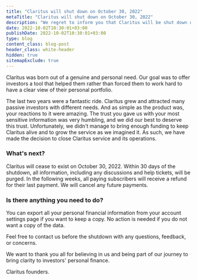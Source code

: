 ```yaml
---
title: "Claritus will shut down on October 30, 2022"
metaTitle: "Claritus will shut down on October 30, 2022"
description: "We regret to inform you that Claritus will be shut down on October 30, 2022. "
date: 2022-10-02T10:30:01+03:00
publishDate: 2022-10-02T10:30:01+03:00
type: blog
content_class: blog-post
header_class: white-header
hidden: true
sitemapExclude: true
---
```


Claritus was born out of a genuine and personal need. Our goal was to offer investors a tool that helped them rather than forced them to work hard to have a clear view of their personal portfolio.

The last two years were a fantastic ride. Claritus grew and attracted many passive investors with different needs. And as simple as the product was, your reactions to it were amazing. The trust you gave us with your most sensitive information was very humbling, and we did our best to deserve this trust. Unfortunately, we didn't manage to bring enough funding to keep Claritus alive and to grow the service as we imagined it. As such, we have made the decision to close Claritus service and its operations.


### What's next?
Claritus will cease to exist on October 30, 2022. Within 30 days of the shutdown, all information, including any discussions and help tickets, will be purged.
In the following weeks, all paying subscribers will receive a refund for their last payment. We will cancel any future payments.

### Is there anything you need to do?
You can export all your personal financial information from your account settings page if you want to keep a copy. No action is needed if you do not want a copy of the data.


Feel free to contact us before the shutdown with any questions, feedback, or concerns.


We want to thank you all for believing in us and being part of our journey to bring clarity to investors' personal finance.

Claritus founders.
